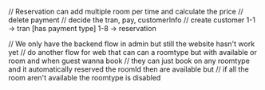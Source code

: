// Reservation can add multiple room per time and calculate the price
// delete payment
// decide the tran, pay, customerInfo
// create customer 1-1 -> tran [has payment type] 1-8 -> reservation

// We only have the backend flow in admin but still the website hasn't work yet
// do another flow for web that can can a roomtype but with available or room and when guest wanna book
// they can just book on any roomtype and it automatically reserved the roomId then are available but 
// if all the room aren't available the roomtype is disabled